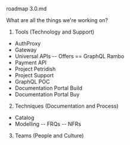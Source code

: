 roadmap 3.0.md

What are all the things we're working on?

1. Tools (Technology and Support)

- AuthProxy
- Gateway
- Universal APIs
-- Offers == GraphQL Rambo
- Payment API
- Project Petridish
- Project Support
- GraphQL POC
- Documentation Portal Build
- Documentation Portal Buy

2. Techniques (Documentation and Process)

- Catalog
- Modelling
-- FRQs
-- NFRs


3. Teams (People and Culture)

